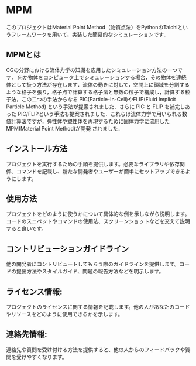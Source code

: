 # MPM
このプロジェクトはMaterial Point Method（物質点法）をPythonのTaichiというフレームワークを用いて，実装した簡易的なシミュレーションです．

## MPMとは
CGの分野における流体力学の知識を応用したシミュレーション方法の一つです．
何か物体をコンピュータ上でシミュレーションする場合，その物体を連続体として扱う方法が存在します．流体の動きに対して，空間上に領域を分割するような格子を張り，格子点で計算する格子法と無数の粒子で構成し，計算する粒子法，この二つの手法からなる PIC(Particle-In-Cell)やFLIP(Fluid Implicit Particle Method) という手法が提案されました．さらに PIC と FLIP を補完しあった PIC/FLIPという手法も提案されました．これらは流体力学で用いられる数値計算法ですが，弾性体や塑性体を再現するために固体力学に流用した MPM(Material Point Method)が開発
されました．

## インストール方法
プロジェクトを実行するための手順を提供します。必要なライブラリや依存関係、コマンドを記載し、新たな開発者やユーザーが簡単にセットアップできるようにします。

## 使用方法
プロジェクトをどのように使うかについて具体的な例を示しながら説明します。コードのスニペットやコマンドの使用法、スクリーンショットなどを交えて説明すると良いです。

## コントリビューションガイドライン
他の開発者にコントリビュートしてもらう際のガイドラインを提供します。コードの提出方法やスタイルガイド、問題の報告方法などを明示します。

## ライセンス情報:
プロジェクトのライセンスに関する情報を記載します。他の人があなたのコードやリソースをどのように使用できるかを示します。

## 連絡先情報:
連絡先や質問を受け付ける方法を提供すると、他の人からのフィードバックや質問を受けやすくなります。
